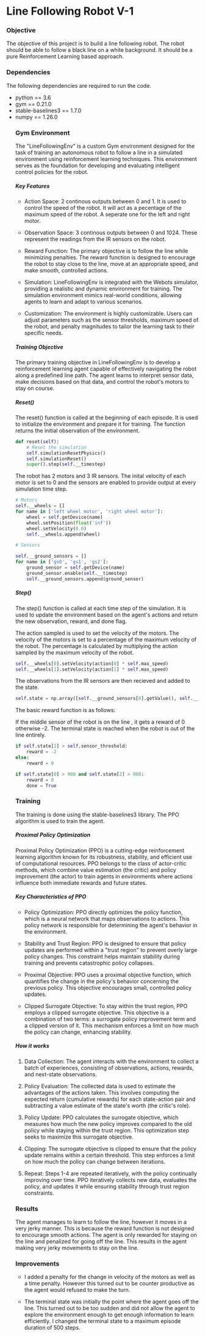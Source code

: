 <h1> Line Following Robot V-1 </h1>

<h3> Objective</h3>

<p> The objective of this project is to build a line following robot. The robot should be able to follow a black line on a white background. It should be a pure Reinforcement Learning based approach. </p>

<h3> Dependencies </h3>

<p> The following dependencies are required to run the code. </p>

<ul>
    <li> python == 3.6 </li>
    <li> gym == 0.21.0 </li>
    <li> stable-baselines3 == 1.7.0 </li>
    <li> numpy == 1.26.0 </li>


<h3> Gym Environment </h3>

<p> The "LineFollowingEnv" is a custom Gym environment designed for the task of training an autonomous robot to follow a line in a simulated environment using reinforcement learning techniques. This environment serves as the foundation for developing and evaluating intelligent control policies for the robot.</p>

<h5>Key Features </h5>

* Action Space: 2 continous outputs between 0 and 1. It is used to control the speed of the robot. It will act as a pecentage of the maximum speed of the robot. A seperate one for the left and right motor.

* Observation Space: 3 continous outputs between 0 and 1024. These represent the readings from the IR sensors on the robot.

* Reward Function: The primary objective is to follow the line while minimizing penalties. The reward function is designed to encourage the robot to stay close to the line, move at an appropriate speed, and make smooth, controlled actions.

* Simulation: LineFollowingEnv is integrated with the Webots simulator, providing a realistic and dynamic environment for training. The simulation environment mimics real-world conditions, allowing agents to learn and adapt to various scenarios.

* Customization: The environment is highly customizable. Users can adjust parameters such as the sensor thresholds, maximum speed of the robot, and penalty magnitudes to tailor the learning task to their specific needs.

<h5>Training Objective</h5>

The primary training objective in LineFollowingEnv is to develop a reinforcement learning agent capable of effectively navigating the robot along a predefined line path. The agent learns to interpret sensor data, make decisions based on that data, and control the robot's motors to stay on course.


<h5> Reset() </h5>

The reset() function is called at the beginning of each episode. It is used to initialize the environment and prepare it for training. The function returns the initial observation of the environment.


```python
def reset(self):
    # Reset the simulation
    self.simulationResetPhysics()
    self.simulationReset()
    super().step(self.__timestep)
```

The robot has 2 motors and 3 IR sensors. The inital velocity of each motor is set to 0 and the sensors are enabled to provide output at every simulation time step.


```python
# Motors
self.__wheels = []
for name in ['left wheel motor', 'right wheel motor']:
    wheel = self.getDevice(name)
    wheel.setPosition(float('inf'))
    wheel.setVelocity(0.0)
    self.__wheels.append(wheel)

# Sensors

self.__ground_sensors = []
for name in ['gs0', 'gs1', 'gs2']:
    ground_sensor = self.getDevice(name)
    ground_sensor.enable(self.__timestep)
    self.__ground_sensors.append(ground_sensor)
```

<h5> Step() </h5>

The step() function is called at each time step of the simulation. It is used to update the environment based on the agent's actions and return the new observation, reward, and done flag.

The action sampled is used to set the velocity of the motors. The velocity of the motors is set to a percentage of the maximum velocity of the robot. The percentage is calculated by multiplying the action sampled by the maximum velocity of the robot.




```python
self.__wheels[0].setVelocity(action[0] * self.max_speed)
self.__wheels[1].setVelocity(action[1] * self.max_speed)
```

The observations from the IR sensors are then recieved and added to the state.


```python
self.state = np.array([self.__ground_sensors[0].getValue(), self.__ground_sensors[1].getValue(), self.__ground_sensors[2].getValue()])
```

The basic reward function is as follows:

If the middle sensor of the robot is on the line , it gets a reward of 0 otherwise -2. The terminal state is reached when the robot is out of the line entirely.


```python
if self.state[2] > self.sensor_threshold:
    reward = -2
else:
    reward = 0

if self.state[0] > 900 and self.state[2] > 900:
    reward = 0
    done = True
```

<h3> Training </h3>

The training is done using the stable-baselines3 library. The PPO algorithm is used to train the agent. 

<h5> Proximal Policy Optimization </h5>

Proximal Policy Optimization (PPO) is a cutting-edge reinforcement learning algorithm known for its robustness, stability, and efficient use of computational resources. PPO belongs to the class of actor-critic methods, which combine value estimation (the critic) and policy improvement (the actor) to train agents in environments where actions influence both immediate rewards and future states.

<h5> Key Characteristics of PPO </h5>

* Policy Optimization: PPO directly optimizes the policy function, which is a neural network that maps observations to actions. This policy network is responsible for determining the agent's behavior in the environment.

* Stability and Trust Region: PPO is designed to ensure that policy updates are performed within a "trust region" to prevent overly large policy changes. This constraint helps maintain stability during training and prevents catastrophic policy collapses.

* Proximal Objective: PPO uses a proximal objective function, which quantifies the change in the policy's behavior concerning the previous policy. This objective encourages small, controlled policy updates.

* Clipped Surrogate Objective: To stay within the trust region, PPO employs a clipped surrogate objective. This objective is a combination of two terms: a surrogate policy improvement term and a clipped version of it. This mechanism enforces a limit on how much the policy can change, enhancing stability.

<h5> How it works </h5>

1. Data Collection: The agent interacts with the environment to collect a batch of experiences, consisting of observations, actions, rewards, and next-state observations.

2. Policy Evaluation: The collected data is used to estimate the advantages of the actions taken. This involves computing the expected return (cumulative rewards) for each state-action pair and subtracting a value estimate of the state's worth (the critic's role).

3. Policy Update: PPO calculates the surrogate objective, which measures how much the new policy improves compared to the old policy while staying within the trust region. This optimization step seeks to maximize this surrogate objective.

4. Clipping: The surrogate objective is clipped to ensure that the policy update remains within a certain threshold. This step enforces a limit on how much the policy can change between iterations.

5. Repeat: Steps 1-4 are repeated iteratively, with the policy continually improving over time. PPO iteratively collects new data, evaluates the policy, and updates it while ensuring stability through trust region constraints.

<h3> Results </h3>

The agent manages to learn to follow the line, however it moves in a very jerky manner. This is because the reward function is not designed to encourage smooth actions. The agent is only rewarded for staying on the line and penalized for going off the line. This results in the agent making very jerky movements to stay on the line.

<h3> Improvements </h3>

* I added a penalty for the change in velocity of the motors as well as a time penalty. However this turned out to be counter productive as the agent would refused to make the turn.

* The terminal state was initially the point where the agent goes off the line. This turned out to be too sudden and did not allow the agent to explore the environment enough to get enough information to learn efficiently. I changed the terminal state to a maximum episode duration of 500 steps.


